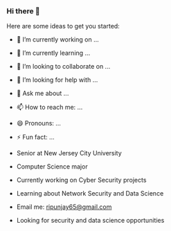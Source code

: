 ### Hi there 👋

Here are some ideas to get you started:

- 🔭 I’m currently working on ...
- 🌱 I’m currently learning ...
- 👯 I’m looking to collaborate on ...
- 🤔 I’m looking for help with ...
- 💬 Ask me about ...
- 📫 How to reach me: ...
- 😄 Pronouns: ...
- ⚡ Fun fact: ...


- Senior at New Jersey City University
- Computer Science major
- Currently working on Cyber Security projects
- Learning about Network Security and Data Science 
- Email me: ripunjay65@gmail.com
- Looking for security and data science opportunities


